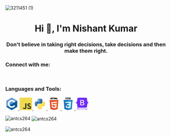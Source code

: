 ![3211451 (1)](https://github.com/user-attachments/assets/e54089c8-1e91-4946-a18c-b4ed5b97bdfd)

<h1 align="center">Hi 👋, I'm Nishant Kumar</h1>

<h3 align="center">Don't believe in taking right decisions, take decisions and then make them right.</h3>


<h3 align="left">Connect with me:</h3>
<p align="left">
<a href="https://x.com/nishant_patriot" target="blank"><img align="center" src="https://img.shields.io/badge/-000%3F%26logo%3Dtwitter?style=for-the-badge&logo=x&logoColor=white&color=black" alt="" height="30" /></a>
<a href="https://www.linkedin.com/in/nishant-kumar-1a70912b7?utm_source=share&utm_campaign=share_via&utm_content=profile&utm_medium=android_app" target="blank"><img align="center" src="https://img.shields.io/badge/-000%3F%26logo%3Dlinkedin?style=for-the-badge&logo=linkedin&logoColor=blue&color=black" alt="" height="30" /></a>
</p>

<h3 align="left">Languages and Tools:</h3>
<p align="left">  <a href="https://www.cprogramming.com/" target="_blank" rel="noreferrer"> <img src="https://raw.githubusercontent.com/devicons/devicon/master/icons/c/c-original.svg" alt="c" width="40" height="40"/> </a> <a href="https://developer.mozilla.org/en-US/docs/Web/JavaScript" target="_blank" rel="noreferrer"> <img src="https://raw.githubusercontent.com/devicons/devicon/master/icons/javascript/javascript-original.svg" alt="javascript" width="40" height="40"/> </a> <a href="https://www.python.org" target="_blank" rel="noreferrer"> <img src="https://raw.githubusercontent.com/devicons/devicon/master/icons/python/python-original.svg" alt="python" width="40" height="40"/> </a> <a href="https://www.w3.org/html/" target="_blank" rel="noreferrer"> <img src="https://raw.githubusercontent.com/devicons/devicon/master/icons/html5/html5-original-wordmark.svg" alt="html5" width="40" height="40"/> </a> <a href="https://www.w3schools.com/css/" target="_blank" rel="noreferrer"> <img src="https://raw.githubusercontent.com/devicons/devicon/master/icons/css3/css3-original-wordmark.svg" alt="css3" width="40" height="40"/> </a><a href="https://getbootstrap.com" target="_blank" rel="noreferrer"> <img src="https://raw.githubusercontent.com/devicons/devicon/master/icons/bootstrap/bootstrap-plain-wordmark.svg" alt="bootstrap" width="40" height="40"/> </a> </p>

<p><img align="left" src="https://github-readme-stats.vercel.app/api/top-langs?username=antcs264&show_icons=true&locale=en&layout=compact" alt="antcs264" /></p>

<p>&nbsp;<img align="center" src="https://github-readme-stats.vercel.app/api?username=antcs264&show_icons=true&locale=en" alt="antcs264" /></p>

<p><img align="center" src="https://github-readme-streak-stats.herokuapp.com/?user=antcs264&" alt="antcs264" /></p>
